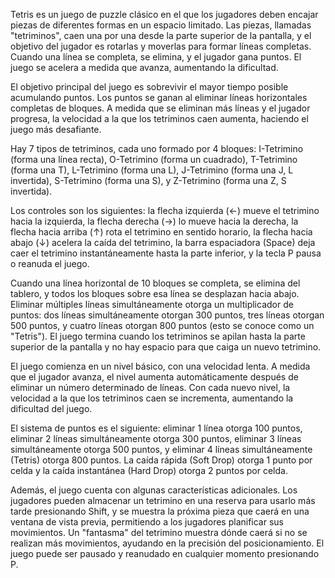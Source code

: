 
Tetris es un juego de puzzle clásico en el que los jugadores deben encajar piezas de diferentes formas en un espacio limitado. Las piezas, llamadas "tetriminos", caen una por una desde la parte superior de la pantalla, y el objetivo del jugador es rotarlas y moverlas para formar líneas completas. Cuando una línea se completa, se elimina, y el jugador gana puntos. El juego se acelera a medida que avanza, aumentando la dificultad.

El objetivo principal del juego es sobrevivir el mayor tiempo posible acumulando puntos. Los puntos se ganan al eliminar líneas horizontales completas de bloques. A medida que se eliminan más líneas y el jugador progresa, la velocidad a la que los tetriminos caen aumenta, haciendo el juego más desafiante.

Hay 7 tipos de tetriminos, cada uno formado por 4 bloques: I-Tetrimino (forma una línea recta), O-Tetrimino (forma un cuadrado), T-Tetrimino (forma una T), L-Tetrimino (forma una L), J-Tetrimino (forma una J, L invertida), S-Tetrimino (forma una S), y Z-Tetrimino (forma una Z, S invertida).

Los controles son los siguientes: la flecha izquierda (←) mueve el tetrimino hacia la izquierda, la flecha derecha (→) lo mueve hacia la derecha, la flecha hacia arriba (↑) rota el tetrimino en sentido horario, la flecha hacia abajo (↓) acelera la caída del tetrimino, la barra espaciadora (Space) deja caer el tetrimino instantáneamente hasta la parte inferior, y la tecla P pausa o reanuda el juego.

Cuando una línea horizontal de 10 bloques se completa, se elimina del tablero, y todos los bloques sobre esa línea se desplazan hacia abajo. Eliminar múltiples líneas simultáneamente otorga un multiplicador de puntos: dos líneas simultáneamente otorgan 300 puntos, tres líneas otorgan 500 puntos, y cuatro líneas otorgan 800 puntos (esto se conoce como un "Tetris"). El juego termina cuando los tetriminos se apilan hasta la parte superior de la pantalla y no hay espacio para que caiga un nuevo tetrimino.

El juego comienza en un nivel básico, con una velocidad lenta. A medida que el jugador avanza, el nivel aumenta automáticamente después de eliminar un número determinado de líneas. Con cada nuevo nivel, la velocidad a la que los tetriminos caen se incrementa, aumentando la dificultad del juego.

El sistema de puntos es el siguiente: eliminar 1 línea otorga 100 puntos, eliminar 2 líneas simultáneamente otorga 300 puntos, eliminar 3 líneas simultáneamente otorga 500 puntos, y eliminar 4 líneas simultáneamente (Tetris) otorga 800 puntos. La caída rápida (Soft Drop) otorga 1 punto por celda y la caída instantánea (Hard Drop) otorga 2 puntos por celda.

Además, el juego cuenta con algunas características adicionales. Los jugadores pueden almacenar un tetrimino en una reserva para usarlo más tarde presionando Shift, y se muestra la próxima pieza que caerá en una ventana de vista previa, permitiendo a los jugadores planificar sus movimientos. Un "fantasma" del tetrimino muestra dónde caerá si no se realizan más movimientos, ayudando en la precisión del posicionamiento. El juego puede ser pausado y reanudado en cualquier momento presionando P.
